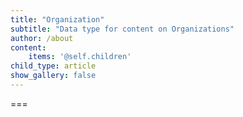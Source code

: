 ```yaml
---
title: "Organization"
subtitle: "Data type for content on Organizations"
author: /about
content:
    items: '@self.children'
child_type: article
show_gallery: false
---
```




===
